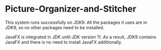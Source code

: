 # Picture-Organizer-and-Stitcher

This system runs successfully on JDK9.
All the packages it uses are in JDK9, so no other packages need to be installed.

JavaFX is integrated in JDK until JDK version 11.
As a result, JDK9 contains JavaFX and there is no need to install JavaFX additionally.